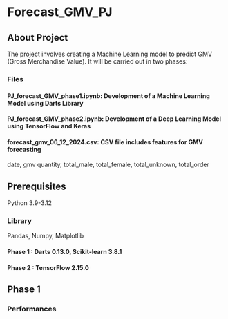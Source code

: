 # Forecast_GMV_PJ

## About Project
The project involves creating a Machine Learning model to predict GMV (Gross Merchandise Value). It will be carried out in two phases:
### Files
#### PJ_forecast_GMV_phase1.ipynb: Development of a Machine Learning Model using Darts Library
#### PJ_forecast_GMV_phase2.ipynb: Development of a Deep Learning Model using TensorFlow and Keras
#### forecast_gmv_06_12_2024.csv: CSV file includes features for GMV forecasting
date,
gmv	quantity,
total_male,
total_female,
total_unknown,
total_order
## Prerequisites
Python 3.9-3.12
### Library
Pandas, Numpy, Matplotlib 
#### Phase 1 : Darts 0.13.0, Scikit-learn 3.8.1 
#### Phase 2 : TensorFlow 2.15.0

## Phase 1 
### Performances
